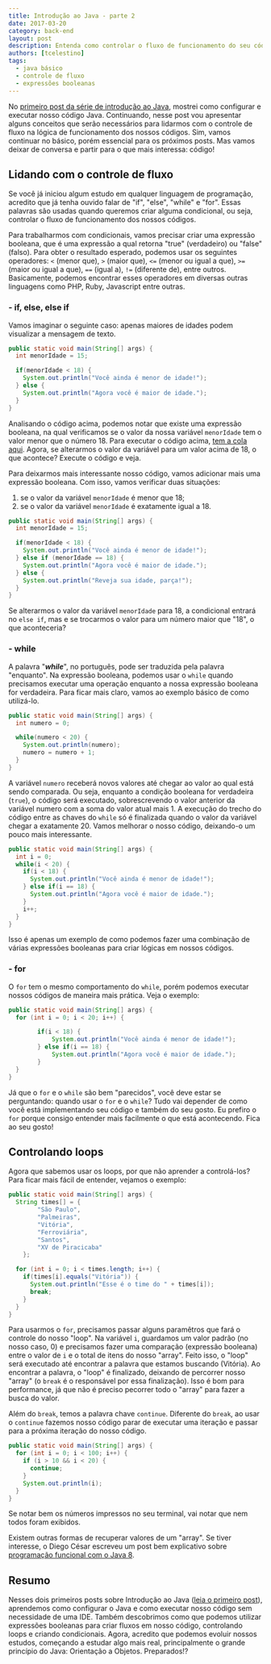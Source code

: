 ```yaml
---
title: Introdução ao Java - parte 2
date: 2017-03-20
category: back-end
layout: post
description: Entenda como controlar o fluxo de funcionamento do seu código usando expressão booleana e do funcionamento do "if", "else", "for", "while" e de alguns operadores.
authors: [tcelestino]
tags:
  - java básico
  - controle de fluxo
  - expressões booleanas
---
```


No [primeiro post da série de introdução ao Java](/introducao-ao-java/), mostrei como configurar e executar nosso código Java. Continuando, nesse post vou apresentar alguns conceitos que serão necessários para lidarmos com o controle de fluxo na lógica de funcionamento dos nossos códigos. Sim, vamos continuar no básico, porém essencial para os próximos posts. Mas vamos deixar de conversa e partir para o que mais interessa: código!

## Lidando com o controle de fluxo

Se você já iniciou algum estudo em qualquer linguagem de programação, acredito que já tenha ouvido falar de "if", "else", "while" e "for". Essas palavras são usadas quando queremos criar alguma condicional, ou seja, controlar o fluxo de funcionamento dos nossos códigos.

Para trabalharmos com condicionais, vamos precisar criar uma expressão booleana, que é uma expressão a qual retorna "true" (verdadeiro) ou "false" (falso). Para obter o resultado esperado, podemos usar os seguintes operadores: `<` (menor que), `>` (maior que), `<=` (menor ou igual a que), `>=` (maior ou igual a que), `==` (igual a), `!=` (diferente de), entre outros. Basicamente, podemos encontrar esses operadores em diversas outras linguagens como PHP, Ruby, Javascript entre outras.

### - if, else, else if

Vamos imaginar o seguinte caso: apenas maiores de idades podem visualizar a mensagem de texto.

```Java
public static void main(String[] args) {
  int menorIdade = 15;

  if(menorIdade < 18) {
    System.out.println("Você ainda é menor de idade!");
  } else {
    System.out.println("Agora você é maior de idade.");
  }
}
```

Analisando o código acima, podemos notar que existe uma expressão booleana, na qual verificamos se o valor da nossa variável `menorIdade` tem o valor menor que o número 18. Para executar o código acima, [tem a cola aqui](/introducao-ao-java/). Agora, se alterarmos o valor da variável para um valor acima de 18, o que acontece? Execute o código e veja.

Para deixarmos mais interessante nosso código, vamos adicionar mais uma expressão booleana. Com isso, vamos verificar duas situações:

1. se o valor da variável `menorIdade` é menor que 18;
2. se o valor da variável `menorIdade` é exatamente igual a 18.

```Java
public static void main(String[] args) {
  int menorIdade = 15;

  if(menorIdade < 18) {
    System.out.println("Você ainda é menor de idade!");
  } else if (menorIdade == 18) {
    System.out.println("Agora você é maior de idade.");
  } else {
    System.out.println("Reveja sua idade, parça!");
  }
}
```

Se alterarmos o valor da variável `menorIdade` para 18, a condicional entrará no `else if`, mas e se trocarmos o valor para um número maior que "18", o que aconteceria?

### - while

A palavra "***while***", no português, pode ser traduzida pela palavra "enquanto". Na expressão booleana, podemos usar o `while` quando precisamos executar uma operação enquanto a nossa expressão booleana for verdadeira. Para ficar mais claro, vamos ao exemplo básico de como utilizá-lo.

```Java
public static void main(String[] args) {
  int numero = 0;

  while(numero < 20) {
    System.out.println(numero);
    numero = numero + 1;
  }
}
```

A variável `numero` receberá novos valores até chegar ao valor ao qual está sendo comparada. Ou seja, enquanto a condição booleana for verdadeira (`true`), o código será executado, sobrescrevendo o valor anterior da variável numero com a soma do valor atual mais 1. A execução do trecho do código entre as chaves do `while` só é finalizada quando o valor da variável chegar a exatamente 20. Vamos melhorar o nosso código, deixando-o um pouco mais interessante.

```Java
public static void main(String[] args) {
  int i = 0;
  while(i < 20) {
    if(i < 18) {
      System.out.println("Você ainda é menor de idade!");
    } else if(i == 18) {
      System.out.println("Agora você é maior de idade.");
    }
    i++;
  }
}
```

Isso é apenas um exemplo de como podemos fazer uma combinação de várias expressões booleanas para criar lógicas em nossos códigos.

### - for

O `for` tem o mesmo comportamento do `while`, porém podemos executar nossos códigos de maneira mais prática. Veja o exemplo:

```Java
public static void main(String[] args) {
  for (int i = 0; i < 20; i++) {

		if(i < 18) {
			System.out.println("Você ainda é menor de idade!");
		} else if(i == 18) {
			System.out.println("Agora você é maior de idade.");
		}
  }
}
```
Já que o `for` e o `while` são bem "parecidos", você deve estar se perguntando: quando usar o `for` e o `while`? Tudo vai depender de como você está implementando seu código e também do seu gosto. Eu prefiro o `for` porque consigo entender mais facilmente o que está acontecendo. Fica ao seu gosto!

## Controlando loops

Agora que sabemos usar os loops, por que não aprender a controlá-los? Para ficar mais fácil de entender, vejamos o exemplo:

```Java
public static void main(String[] args) {
  String times[] = {
		"São Paulo",
		"Palmeiras",
		"Vitória",
		"Ferroviária",
		"Santos",
		"XV de Piracicaba"
	};

  for (int i = 0; i < times.length; i++) {
    if(times[i].equals("Vitória")) {
      System.out.println("Esse é o time do " + times[i]);
      break;
    }
  }
}
```
Para usarmos o `for`, precisamos passar alguns paramêtros que fará o controle do nosso "loop". Na variável `i`, guardamos um valor padrão (no nosso caso, 0) e precisamos fazer uma comparação (expressão booleana) entre o valor de `i` e o total de itens do nosso "array". Feito isso, o "loop" será executado até encontrar a palavra que estamos buscando (Vitória). Ao encontrar a palavra, o "loop" é finalizado, deixando de percorrer nosso "array" (o `break` é o responsável por essa finalização). Isso é bom para performance, já que não é preciso pecorrer todo o "array" para fazer a busca do valor.

Além do `break`, temos a palavra chave `continue`. Diferente do `break`, ao usar o `continue` fazemos nosso código parar de executar uma iteração e passar para a próxima iteração do nosso código.

```Java
public static void main(String[] args) {
  for (int i = 0; i < 100; i++) {
    if (i > 10 && i < 20) {
      continue;
    }
    System.out.println(i);
  }
}
```

Se notar bem os números impressos no seu terminal, vai notar que nem todos foram exibidos.

Existem outras formas de recuperar valores de um "array". Se tiver interesse, o Diego César escreveu um post bem explicativo sobre [programação funcional com o Java 8](/introducao-a-programacao-funcional-com-java8/).

## Resumo

Nesses dois primeiros posts sobre Introdução ao Java ([leia o primeiro post](/introducao-ao-java/)), aprendemos como configurar o Java e como executar nosso código sem necessidade de uma IDE. Também descobrimos como que podemos utilizar expressões booleanas para criar fluxos em nosso código, controlando loops e criando condicionais. Agora, acredito que podemos evoluir nossos estudos, começando a estudar algo mais real, principalmente o grande princípio do Java: Orientação a Objetos. Preparados!?
